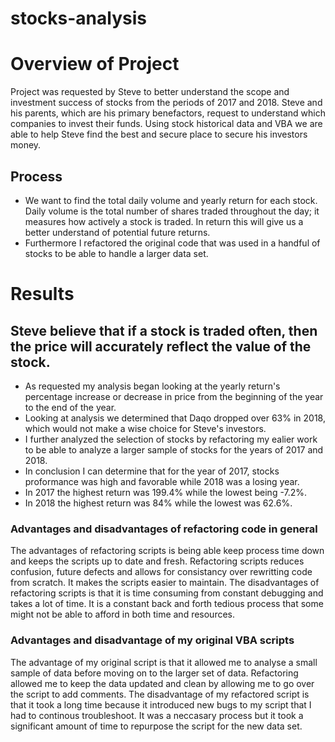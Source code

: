 # stocks-analysis

# Overview of Project
Project was requested by Steve to better understand the scope and investment success of stocks from the periods of 2017 and 2018. Steve and his parents, which are his primary benefactors, request to understand which companies to invest their funds. Using stock historical data and VBA we are able to help Steve find the best and secure place to secure his investors money.

## Process 

- We want to find the total daily volume and yearly return for each stock. Daily volume is the total number of shares traded throughout the day; it measures how actively a stock is traded. In return this will give us a better understand of potential future returns.  
- Furthermore I refactored the original code that was used in a handful of stocks to be able to handle a larger data set. 

# Results

## Steve believe that if a stock is traded often, then the price will accurately reflect the value of the stock. 

* As requested my analysis began looking at the yearly return's percentage increase or decrease in price from the beginning of the year to the end of the year. 
* Looking at analysis we determined that Daqo dropped over 63% in 2018, which would not make a wise choice for Steve's investors. 
* I further analyzed the selection of stocks by refactoring my ealier work to be able to analyze a larger sample of stocks for the years of 2017 and 2018. 
* In conclusion I can determine that for the year of 2017, stocks proformance was high and favorable while 2018 was a losing year.
*  In 2017 the highest return was 199.4% while the lowest being -7.2%. 
*  In 2018 the highest return was 84% while the lowest was 62.6%. 

### Advantages and disadvantages of refactoring code in general
The advantages of refactoring scripts is being able keep process time down and keeps the scripts up to date and fresh. Refactoring scripts reduces confusion, future defects and allows for consistancy over rewritting code from scratch. It makes the scripts easier to maintain. 
The disadvantages of refactoring scripts is that it is time consuming from constant debugging and takes a lot of time. It is a constant back and forth tedious process that some might not be able to afford in both time and resources. 

### Advantages and disadvantage of my original VBA scripts 
The advantage of my original script is that it allowed me to analyse a small sample of data before moving on to the larger set of data. Refactoring allowed me to keep the data updated and clean by allowing me to go over the script to add comments. 
The disadvantage of my refactored script is that it took a long time because it introduced new bugs to my script that I had to continous troubleshoot. It was a neccasary process but it took a significant amount of time to repurpose the script for the new data set. 
